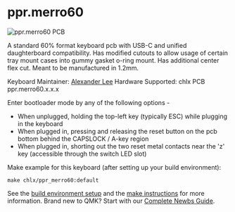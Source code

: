 # ppr.merro60

![ppr.merro60 PCB](https://i.imgur.com/xyQA68Xh.jpg)

A standard 60% format keyboard pcb with USB-C and unified daughterboard compatibility.
Has modified cutouts to allow usage of certain tray mount cases into gummy gasket o-ring mount.
Has additional center flex cut.
Meant to be manufactured in 1.2mm.

Keyboard Maintainer: [Alexander Lee](https://github.com/gaclee3b)
Hardware Supported: chlx PCB ppr.merro60.x.x.x

Enter bootloader mode by any of the following options -
- When unplugged, holding the top-left key (typically ESC) while plugging in the keyboard
- When plugged in, pressing and releasing the reset button on the pcb bottom behind the CAPSLOCK / A-key region
- When plugged in, shorting out the two reset metal contacts near the 'z' key (accessible through the switch LED slot)

Make example for this keyboard (after setting up your build environment):

    make chlx/ppr_merro60:default

See the [build environment setup](https://docs.qmk.fm/#/getting_started_build_tools) and the [make instructions](https://docs.qmk.fm/#/getting_started_make_guide) for more information. Brand new to QMK? Start with our [Complete Newbs Guide](https://docs.qmk.fm/#/newbs).

